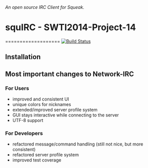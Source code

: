 *An open source IRC Client for Squeak.*

# squIRC - SWTI2014-Project-14
===================
[![Build Status](https://travis-ci.org/SWTI2014/SWTI2014-Project-14.svg)](https://travis-ci.org/SWTI2014/SWTI2014-Project-14)


## Installation



## Most important changes to Network-IRC

### For Users
- improved and consistent UI
- unique colors for nicknames
- extended/improved server profile system
- GUI stays interactive while connecting to the server
- UTF-8 support

### For Developers
- refactored message/command handling (still not nice, but more consistent)
- refactored server profile system
- improved test coverage
